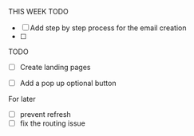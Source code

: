 THIS WEEK TODO
- [ ] Add step by step process for the email creation
- [ ]

TODO

- [ ] Create landing pages
- [ ] Add a pop up optional button


For later
- [ ] prevent refresh
- [ ] fix the routing issue